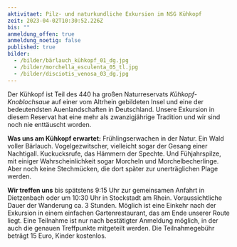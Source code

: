 ```yaml
---
aktivitaet: Pilz- und naturkundliche Exkursion im NSG Kühkopf
zeit: 2023-04-02T10:30:52.226Z
bis: ""
anmeldung_offen: true
anmeldung_noetig: false
published: true
bilder:
  - /bilder/bärlauch_kühkopf_01_dg.jpg
  - /bilder/morchella_esculenta_05_tl.jpg
  - /bilder/disciotis_venosa_03_dg.jpg
---
```

Der Kühkopf ist Teil des 440 ha großen Naturreservats *Kühkopf-Knoblochsaue* auf einer vom Altrhein gebildeten Insel und eine der bedeutendsten Auenlandschaften in Deutschland. Unsere Exkursion in diesem Reservat hat eine mehr als zwanzigjährige Tradition und wir sind noch nie enttäuscht worden. 

**Was uns am Kühkopf erwartet:** Frühlingserwachen in der Natur. Ein Wald voller Bärlauch. Vogelgezwitscher, vielleicht sogar der Gesang einer Nachtigall. Kuckucksrufe, das Hämmern der Spechte. Und Fühjahrspilze, mit einiger Wahrscheinlichkeit sogar Morcheln und Morchelbecherlinge. Aber noch keine Stechmücken, die dort später zur unerträglichen Plage werden.

**Wir treffen uns** bis spätstens 9:15 Uhr zur gemeinsamen Anfahrt in Dietzenbach oder um 10:30 Uhr in Stockstadt am Rhein. Voraussichtliche Dauer der Wanderung ca. 3 Stunden. Möglich ist eine Einkehr nach der Exkursion in einem  einfachen Gartenrestaurant, das am Ende unserer Route liegt. Eine Teilnahme ist nur nach bestätigter Anmeldung möglich, in der auch die genauen Treffpunkte mitgeteilt werden. Die Teilnahmegebühr beträgt 15 Euro, Kinder kostenlos.